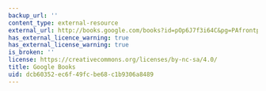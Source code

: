 ```yaml
---
backup_url: ''
content_type: external-resource
external_url: http://books.google.com/books?id=pOp6J7f3i64C&pg=PAfrontpage#v=onepage
has_external_licence_warning: true
has_external_license_warning: true
is_broken: ''
license: https://creativecommons.org/licenses/by-nc-sa/4.0/
title: Google Books
uid: dcb60352-ec6f-49fc-be68-c1b9306a8489
---
```

